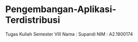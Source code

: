 # Pengembangan-Aplikasi-Terdistribusi
 Tugas Kuliah Semester VIII
 Nama : Supandi
 NIM : A2.1900174
